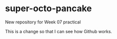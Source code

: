 # super-octo-pancake
New repository for Week 07 practical

This is a change so that I can see how Github works.
